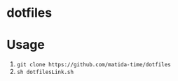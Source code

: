dotfiles
========

Usage
========
1. `git clone https://github.com/matida-time/dotfiles`
2. `sh dotfilesLink.sh`
